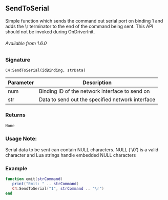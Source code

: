 ## SendToSerial

Simple function which sends the command out serial port on binding 1 and adds the \r terminator to the end of the command being sent. This API should not be invoked during OnDriverInit.

###### Available from 1.6.0


### Signature

`C4:SendToSerial(idBinding, strData)`


| Parameter | Description |
| --- | --- |
| num | Binding ID of the network interface to send on |
| str | Data to send out the specified network interface |


### Returns

`None`


### Usage Note:

Serial data to be sent can contain NULL characters. NULL (‘\0’) is a valid character and Lua strings handle embedded NULL characters


### Example

```lua
function emit(strCommand)
   print("Emit: " .. strCommand)
   C4:SendToSerial("1", strCommand .. "\r")
end
```
